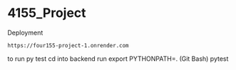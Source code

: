 # 4155_Project

Deployment
```
https://four155-project-1.onrender.com
```

to run py test cd into backend run
export PYTHONPATH=. (Git Bash)
pytest

